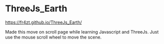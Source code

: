# ThreeJs_Earth

https://fr4zt.github.io/ThreeJs_Earth/

Made this move on scroll page while learning Javascript and ThreeJs.
Just use the mouse scroll wheel to move the scene.
